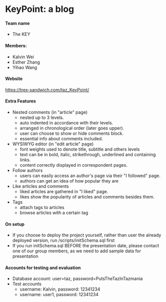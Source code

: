 # KeyPoint: a blog

#### Team name
- The KEY

#### Members:
- Kalvin Wei
- Esther Zhang
- Yihao Wang

#### Website
https://trex-sandwich.com/taz_KeyPoint/

#### Extra Features
- Nested comments (in "article" page)
  - nested up to 3 levels.
  - auto indented in accordance with their levels. 
  - arranged in chronological order (later goes upper).
  - user can choose to show or hide comments block.
  - essential info about comments included.
- WYSIWYG editor (in "edit article" page)
  - font weights used to denote title, subtitle and others levels
  - text can be in bold, italic, strikethrough, underlined and containing links.
  - content correctly displayed in correspondent pages.
- Follow authors
  - users can easily access an author's page via their "I followed" page.
  - authors can get an idea of how popular they are
- Like articles and comments
  - liked articles are gathered in "I liked" page.
  - likes show the popularity of articles and comments besides them.
- Tags
  - attach tags to articles
  - browse articles with a certain tag
  
#### On setup
- If you choose to deploy the project yourself, rather than user the already deployed version, run /scripts/initSchema.sql first
- If you run initSchema.sql BEFORE the presentation date, please contact one of our group members, as we need to add sample data for presentation

#### Accounts for testing and evaluation

- Database account: user=taz, password=PutsTheTazInTazmania
- Test accounts
  - username: Kalvin, password: 12341234
  - username: user1, password: 12341234